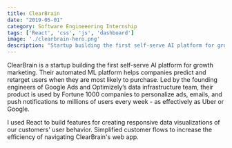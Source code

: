 ```yaml
---
title: ClearBrain
date: "2019-05-01"
category: Software Engineeering Internship
tags: ['React', 'css', 'js', 'dashboard']
image: './clearbrain-hero.png'
description: "Startup building the first self-serve AI platform for growth marketing. Their automated ML platform helps companies predict and retarget users when they are most likely to purchase."
---
```


ClearBrain is a startup building the first self-serve AI platform for growth marketing. Their automated ML platform helps companies predict and retarget users when they are most likely to purchase. Led by the founding engineers of Google Ads and Optimizely’s data infrastructure team, their product is used by Fortune 1000 companies to personalize ads, emails, and push notifications to millions of users every week - as effectively as Uber or Google.

I used React to build features for creating responsive data visualizations of our customers' user behavior.
Simplified customer flows to increase the efficiency of navigating ClearBrain's web app.


